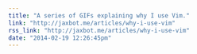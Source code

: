 ```yaml
---
title: "A series of GIFs explaining why I use Vim."
link: "http://jaxbot.me/articles/why-i-use-vim"
rss_link: "http://jaxbot.me/articles/why-i-use-vim"
date: "2014-02-19 12:26:45pm"
---
```


